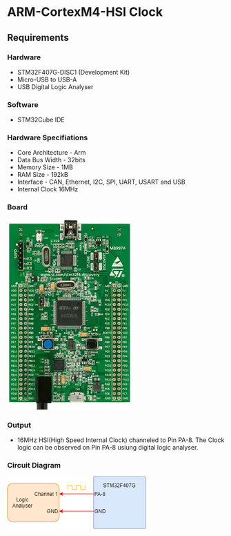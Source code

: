 # ARM-CortexM4-HSI Clock

## Requirements 

### Hardware
* STM32F407G-DISC1 (Development Kit)
* Micro-USB to USB-A
* USB Digital Logic Analyser
### Software
* STM32Cube IDE

### Hardware Specifiations
* Core Architecture - Arm
* Data Bus Width - 32bits
* Memory Size - 1MB
* RAM Size - 192kB
* Interface - CAN, Ethernet, I2C, SPI, UART, USART and USB
* Internal Clock 16MHz

### Board

![Board](./source/STM32F407G-DISC1.jpg)

### Output

* 16MHz HSI(High Speed Internal Clock) channeled to Pin PA-8. The Clock logic can be observed on Pin PA-8 usiung digital logic analyser.

### Circuit Diagram

![ScreenShot](./source/Circuit-Diagram1.png)

